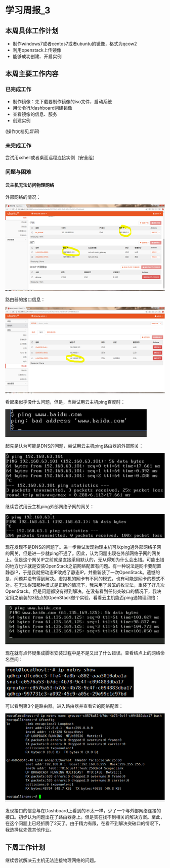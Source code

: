# 学习周报_3
## 本周具体工作计划
- 制作windows7或者centos7或者ubuntu的镜像，格式为qcow2
- 利用openstack上传镜像
- 能够成功创建、开启实例

## 本周主要工作内容
### 已完成工作
- 制作镜像：先下载要制作镜像的iso文件，启动系统
- 用命令行/dashboard创建镜像
- 查看镜像的信息、服务
- 创建实例

(操作文档见*显茁*)

### 未完成工作
尝试用xshell或者桌面远程连接实例（安全组）

### 问题与困难
#### 云主机无法访问物理网络
<quoteblock>
外部网络的情况：
</quoteblock>

![](./asset/ex_net.PNG)<br />

<quoteblock>
路由器的接口信息：
</quoteblock>

![](./asset/router_interface.PNG)<br />

<quoteblock>
看起来似乎没什么问题，但是，当尝试用云主机ping百度时：
</quoteblock>

![](./asset/ping_baidu_error.PNG)<br />

<quoteblock>
起先是认为可能是DNS的问题，尝试用云主机ping路由器的外部网关：
</quoteblock>

![](./asset/ping_gw_1.PNG)<br />

<quoteblock>
继续尝试用云主机ping外部网络子网的网关：
</quoteblock>

![](./asset/ping_gw_2.PNG)<br />

<quoteblock>
现在发现不是DNS的问题了。进一步尝试发现物理主机可以ping通外部网络子网的网关，但是进一步就ping不通了。因此，认为问题出现在外部网络子网的网关上。但是这个网关IP之前就是直接采用默认的，无从得知为什么会出错。可能出错的地方也许就是安装OpenStack之前网络配置有问题。有一种说法是网卡要配置静态IP，于是我就把动态IP改成了静态IP，并重新装了一次OpenStack。遗憾的是，问题并没有得到解决。虚拟机的网卡有不同的模式，也有可能是网卡的模式不对。在无法得知那种模式是正确的情况下，我采用了最笨的枚举法，重装了好几次OpenStack。但是问题都没有得到解决。在没有看到任何突破口的情况下，我决定用之前装的3结点的OpenStack做个实验，看看云主机能否ping通物理网络：
</quoteblock>

![](./asset/ping_baidu_success.PNG)<br />

<quoteblock>
现在就有点怀疑集成脚本安装过程中是不是又出了什么错误。查看结点上的网络命名空间：
</quoteblock>

![](./asset/netns.PNG)<br />

<quoteblock>
可以看到第3个是路由器。进入路由器并查看它的网络配置：
</quoteblock>

![](./asset/netns_router.PNG)<br />

<quoteblock>
发现接口的信息与在Dashboard上看到的不太一样，少了一个与外部网络连接的接口。初步认为问题出在了路由器身上。但是实在找不到相关的解决方案。至此，在这个问题上已经折腾了2天了。由于精力有限，在看不到解决突破口的情况下，我选择优先做其他作业。
</quoteblock>

## 下周工作计划
继续尝试解决云主机无法连接物理网络的问题。
